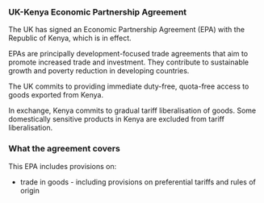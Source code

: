 ### UK-Kenya Economic Partnership Agreement

The UK has signed an Economic Partnership Agreement (EPA) with the Republic of Kenya, which is in effect.

EPAs are principally development-focused trade agreements that aim to promote increased trade and investment. They contribute to sustainable growth and poverty reduction in developing countries.

The UK commits to providing immediate duty-free, quota-free access to goods exported from Kenya.

In exchange, Kenya commits to gradual tariff liberalisation of goods. Some domestically sensitive products in Kenya are excluded from tariff liberalisation.

### What the agreement covers

This EPA includes provisions on:

- trade in goods - including provisions on preferential tariffs and rules of origin
